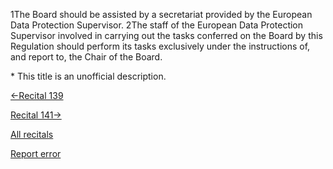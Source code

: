 
1The Board should be assisted by a secretariat provided by the European Data Protection Supervisor. 2The staff of the European Data Protection Supervisor involved in carrying out the tasks conferred on the Board by this Regulation should perform its tasks exclusively under the instructions of, and report to, the Chair of the Board.


\* This title is an unofficial description.




[←Recital 139](https://gdpr-info.eu/recitals/no-139/ "139 - European Data Protection Board")


[Recital 141→](https://gdpr-info.eu/recitals/no-141/ "141 - Right to Lodge a Complaint")


[All recitals](https://gdpr-info.eu/recitals/)

[Report error](https://gdpr-info.eu/gf/?TB_iframe=true&height=306 "Your message")

